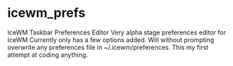 # icewm_prefs
IceWM Taskbar Preferences Editor
Very alpha stage preferences editor for IceWM
Currently only has a few options added. 
Will without prompting overwrite any preferences file in ~/.icewm/preferences.
This my first attempt at coding anything.
